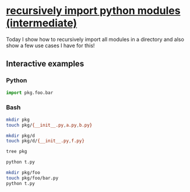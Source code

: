 # [recursively import python modules (intermediate)](https://youtu.be/t43zBsVcva0)

Today I show how to recursively import all modules in a directory and also show a few use cases I have for this!

## Interactive examples

### Python

```python
import pkg.foo.bar
```

### Bash

```bash
mkdir pkg
touch pkg/{__init__.py,a.py,b.py}

mkdir pkg/d
touch pkg/d/{__init__.py,f.py}

tree pkg

python t.py

mkdir pkg/foo
touch pkg/foo/bar.py
python t.py
```
